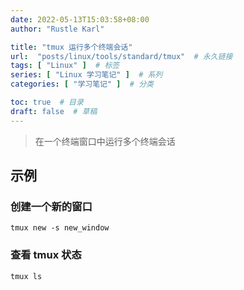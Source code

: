 ```yaml
---
date: 2022-05-13T15:03:58+08:00
author: "Rustle Karl"

title: "tmux 运行多个终端会话"
url:  "posts/linux/tools/standard/tmux"  # 永久链接
tags: [ "Linux" ]  # 标签
series: [ "Linux 学习笔记" ]  # 系列
categories: [ "学习笔记" ]  # 分类

toc: true  # 目录
draft: false  # 草稿
---
```


> 在一个终端窗口中运行多个终端会话

## 示例

### 创建一个新的窗口

```shell
tmux new -s new_window
```

### 查看 tmux 状态

```shell
tmux ls
```
